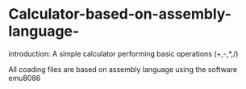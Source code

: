 # Calculator-based-on-assembly-language-
introduction:
A simple calculator performing basic operations (+,-,*,/)

All coading files are based on assembly language using the software emu8086
